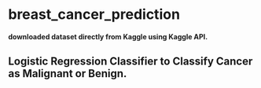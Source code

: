 # breast_cancer_prediction
#### downloaded dataset directly from Kaggle using Kaggle API.
##  Logistic Regression Classifier to Classify Cancer as Malignant or Benign.
